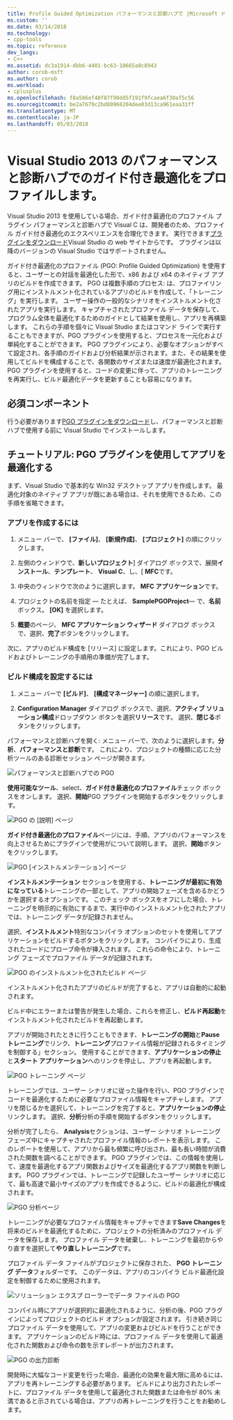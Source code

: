 ```yaml
---
title: Profile Guided Optimization パフォーマンスと診断ハブで |Microsoft ドキュメント
ms.custom: ''
ms.date: 03/14/2018
ms.technology:
- cpp-tools
ms.topic: reference
dev_langs:
- C++
ms.assetid: dc3a1914-dbb6-4401-bc63-10665a8c8943
author: corob-msft
ms.author: corob
ms.workload:
- cplusplus
ms.openlocfilehash: f8a586ef48f87f90dd5f191f9fcaea6f30af5c56
ms.sourcegitcommit: be2a7679c2bd80968204dee03d13ca961eaa31ff
ms.translationtype: MT
ms.contentlocale: ja-JP
ms.lasthandoff: 05/03/2018
---
```

# <a name="profile-guided-optimization-in-the-visual-studio-2013-performance-and-diagnostics-hub"></a>Visual Studio 2013 のパフォーマンスと診断ハブでのガイド付き最適化をプロファイルします。

Visual Studio 2013 を使用している場合、ガイド付き最適化のプロファイル プラグイン パフォーマンスと診断ハブで Visual C は、開発者のため、プロファイル ガイド付き最適化のエクスペリエンスを合理化できます。 実行できます[プラグインをダウンロード](http://go.microsoft.com/fwlink/p/?LinkId=327915)Visual Studio の web サイトからです。 プラグインは以降のバージョンの Visual Studio ではサポートされません。

ガイド付き最適化のプロファイル (PGO: Profile Guided Optimization) を使用すると、ユーザーとの対話を最適化した形で、x86 および x64 のネイティブ アプリのビルドを作成できます。 PGO は複数手順のプロセス: は、プロファイリング用にインストルメント化されているアプリのビルドを作成して、「トレーニング」を実行します。 ユーザー操作の一般的なシナリオをインストルメント化されたアプリを実行します。 キャプチャされたプロファイル データを保存して、プログラム全体を最適化するためのガイドとして結果を使用し、アプリを再構築します。 これらの手順を個々に Visual Studio またはコマンド ラインで実行することもできますが、PGO プラグインを使用すると、プロセスを一元化および単純化することができます。 PGO プラグインにより、必要なオプションがすべて設定され、各手順のガイドおよび分析結果が示されます。また、その結果を使用してビルドを構成することで、各関数のサイズまたは速度が最適化されます。 PGO プラグインを使用すると、コードの変更に伴って、アプリのトレーニングを再実行し、ビルド最適化データを更新することも容易になります。

## <a name="prerequisites"></a>必須コンポーネント

行う必要があります[PGO プラグインをダウンロード](http://go.microsoft.com/fwlink/p/?LinkId=327915)し、パフォーマンスと診断ハブで使用する前に Visual Studio でインストールします。

## <a name="walkthrough-using-the-pgo-plug-in-to-optimize-an-app"></a>チュートリアル: PGO プラグインを使用してアプリを最適化する

まず、Visual Studio で基本的な Win32 デスクトップ アプリを作成します。 最適化対象のネイティブ アプリが既にある場合は、それを使用できるため、この手順を省略できます。

### <a name="to-create-an-app"></a>アプリを作成するには

1. メニュー バーで、 **[ファイル]**、 **[新規作成]**、 **[プロジェクト]** の順にクリックします。

1. 左側のウィンドウで、**新しいプロジェクト**] ダイアログ ボックスで、展開**インストール**、**テンプレート**、 **Visual C**、し、[ **MFC**です。

1. 中央のウィンドウで次のように選択します。 **MFC アプリケーション**です。

1. プロジェクトの名前を指定 — たとえば、 **SamplePGOProject**— で、**名前**ボックス。 **[OK]** を選択します。

1. **概要**のページ、 **MFC アプリケーション ウィザード** ダイアログ ボックスで、選択、**完了**ボタンをクリックします。

次に、アプリのビルド構成を [リリース] に設定します。これにより、PGO ビルドおよびトレーニングの手順用の準備が完了します。

### <a name="to-set-the-build-configuration"></a>ビルド構成を設定するには

1. メニュー バーで **[ビルド]**、 **[構成マネージャー]** の順に選択します。

1. **Configuration Manager**  ダイアログ ボックスで、選択、**アクティブ ソリューション構成**ドロップダウン ボタンを選択**リリース**です。 選択、**閉じる**ボタンをクリックします。

パフォーマンスと診断ハブを開く: メニュー バーで、次のように選択します。**分析**、**パフォーマンスと診断**です。 これにより、プロジェクトの種類に応じた分析ツールのある診断セッション ページが開きます。

![パフォーマンスと診断ハブでの PGO](../../build/reference/media/pgofig0hub.png "PGOFig0Hub")

**使用可能なツール**、select、**ガイド付き最適化のプロファイル**チェック ボックスをオンします。 選択、**開始**PGO プラグインを開始するボタンをクリックします。

![PGO の [説明] ページ](../../build/reference/media/pgofig1start.png "PGOFig1Start")

**ガイド付き最適化のプロファイル**ページには、手順、アプリのパフォーマンスを向上させるためにプラグインで使用がについて説明します。 選択、**開始**ボタンをクリックします。

![PGO [インストルメンテーション] ページ](../../build/reference/media/pgofig2instrument.png "PGOFig2Instrument")

**インストルメンテーション** セクションを使用する、**トレーニングが最初に有効になっている**トレーニングの一部として、アプリの開始フェーズを含めるかどうかを選択するオプションです。 このチェック ボックスをオフにした場合、トレーニングを明示的に有効にするまで、実行中のインストルメント化されたアプリでは、トレーニング データが記録されません。

選択、**インストルメント**特別なコンパイラ オプションのセットを使用してアプリケーションをビルドするボタンをクリックします。 コンパイラにより、生成されたコードにプローブ命令が挿入されます。 これらの命令により、トレーニング フェーズでプロファイル データが記録されます。

![PGO のインストルメント化されたビルド ページ](../../build/reference/media/pgofig3build.PNG "PGOFig3Build")

インストルメント化されたアプリのビルドが完了すると、アプリは自動的に起動されます。

ビルド中にエラーまたは警告が発生した場合、これらを修正し、**ビルド再起動**をインストルメント化されたビルドを再起動します。

アプリが開始されたときに行うこともできます、**トレーニングの開始**と**Pause トレーニング**でリンク、**トレーニング**プロファイル情報が記録されるタイミングを制御する」セクション。 使用することができます、**アプリケーションの停止**と**スタート アプリケーション**へのリンクを停止し、アプリを再起動します。

![PGO トレーニング ページ](../../build/reference/media/pgofig4training.PNG "PGOFig4Training")

トレーニングでは、ユーザー シナリオに従った操作を行い、PGO プラグインでコードを最適化するために必要なプロファイル情報をキャプチャします。 アプリを閉じるかを選択して、トレーニングを完了すると、**アプリケーションの停止**リンクします。 選択、**分析**分析の手順を開始するボタンをクリックします。

分析が完了したら、 **Analysis**セクションは、ユーザー シナリオ トレーニング フェーズ中にキャプチャされたプロファイル情報のレポートを表示します。 このレポートを使用して、アプリから最も頻繁に呼び出され、最も長い時間が消費された関数を調べることができます。 PGO プラグインでは、この情報を使用して、速度を最適化するアプリ関数およびサイズを最適化するアプリ関数を判断します。 PGO プラグインでは、トレーニングで記録したユーザー シナリオに応じて、最も高速で最小サイズのアプリを作成できるように、ビルドの最適化が構成されます。

![PGO 分析ページ](../../build/reference/media/pgofig5analyze.png "PGOFig5Analyze")

トレーニングが必要なプロファイル情報をキャプチャできます**Save Changes**を将来のビルドを最適化するために、プロジェクトの分析済みのプロファイル データを保存します。 プロファイル データを破棄し、トレーニングを最初からやり直すを選択して**やり直しトレーニング**です。

プロファイル データ ファイルがプロジェクトに保存された、 **PGO トレーニング データ**フォルダーです。 このデータは、アプリのコンパイラ ビルド最適化設定を制御するために使用されます。

![ソリューション エクスプ ローラーでデータ ファイルの PGO](../../build/reference/media/pgofig6data.png "PGOFig6Data")

コンパイル時にアプリが選択的に最適化されるように、分析の後、PGO プラグインによってプロジェクトのビルド オプションが設定されます。 引き続き同じプロファイル データを使用して、アプリの変更およびビルドを行うことができます。 アプリケーションのビルド時には、プロファイル データを使用して最適化された関数および命令の数を示すレポートが出力されます。

![PGO の出力診断](../../build/reference/media/pgofig7diagnostics.png "PGOFig7Diagnostics")

開発時に大幅なコード変更を行った場合、最適化の効果を最大限に高めるには、アプリを再トレーニングする必要があります。 ビルドにより出力されたレポートに、プロファイル データを使用して最適化された関数または命令が 80% 未満であると示されている場合は、アプリの再トレーニングを行うことをお勧めします。